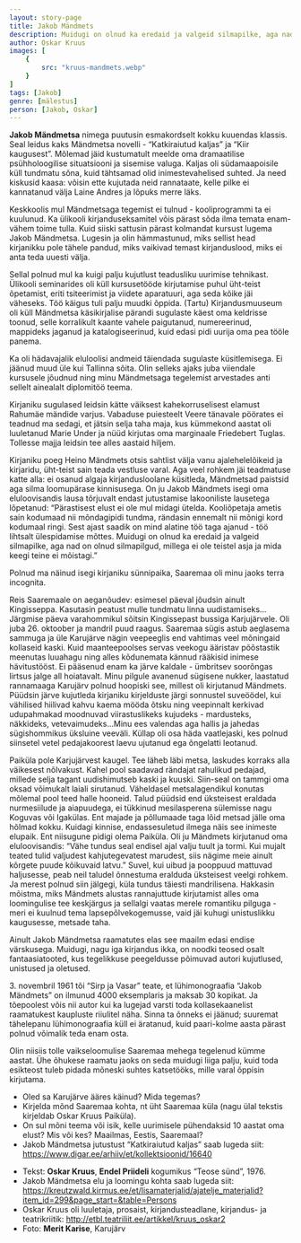 ```yaml
---
layout: story-page
title: Jakob Mändmets
description: Muidugi on olnud ka eredaid ja valgeid silmapilke, aga nad on olnud silmapilgud, millega ei ole teistel asja.
author: Oskar Kruus
images: [
    {
        src: "kruus-mandmets.webp"
    }
]
tags: [Jakob]
genre: [mälestus]
person: [Jakob, Oskar]
---
```


<!-- # {{$doc.title}} -->
 
**Jakob Mändmetsa** nimega puutusin esmakordselt kokku kuuendas klassis. Seal leidus kaks Mändmetsa novelli - “Katkiraiutud kaljas” ja “Kiir kaugusest”. Mõlemad jäid kustumatult meelde oma dramaatilise psühholoogilise situatsiooni ja sisemise valuga. Kaljas oli südamaapoisile küll tundmatu sõna, kuid tähtsamad olid inimestevahelised suhted. Ja need kiskusid kaasa: võisin ette kujutada neid rannataate, kelle pilke ei kannatanud välja Laine Andres ja lõpuks merre läks. 

Keskkoolis mul Mändmetsaga tegemist ei tulnud - kooliprogrammi ta ei kuulunud. Ka ülikooli kirjanduseksamitel võis pärast sõda ilma temata enam-vähem toime tulla. Kuid siiski sattusin pärast kolmandat kursust lugema Jakob Mändmetsa. Lugesin ja olin hämmastunud, miks sellist head kirjanikku pole tähele pandud, miks vaikivad temast kirjanduslood, miks ei anta teda uuesti välja.

Sellal polnud mul ka kuigi palju kujutlust teadusliku uurimise tehnikast. Ülikooli seminarides oli küll kursusetööde kirjutamise puhul üht-teist õpetamist, eriti tsiteerimist ja viidete aparatuuri, aga seda kõike jäi väheseks. Töö käigus tuli palju muudki õppida. (Tartu) Kirjandusmuuseum oli küll Mändmetsa käsikirjalise pärandi sugulaste käest oma keldrisse toonud, selle korralikult kaante vahele paigutanud, numereerinud, mappideks jaganud ja katalogiseerinud, kuid edasi pidi uurija oma pea tööle panema.

Ka oli hädavajalik eluloolisi andmeid täiendada sugulaste küsitlemisega. Ei jäänud muud üle kui Tallinna sõita. Olin selleks ajaks juba viiendale kursusele jõudnud ning minu Mändmetsaga tegelemist arvestades anti sellelt ainealalt diplomitöö teema.

Kirjaniku sugulased leidsin kätte väiksest kahekorruselisest elamust Rahumäe mändide varjus. Vabaduse puiesteelt Veere tänavale pöörates ei teadnud ma sedagi, et jätsin selja taha maja, kus kümmekond aastat oli luuletanud Marie Under ja nüüd kirjutas oma marginaale Friedebert Tuglas. Tollesse majja leidsin tee alles aastaid hiljem.

Kirjaniku poeg Heino Mändmets otsis sahtlist välja vanu ajalehelelõikeid ja kirjaridu, üht-teist sain teada vestluse varal. Aga veel rohkem jäi teadmatuse katte alla: ei osanud algaja kirjandusloolane küsitleda, Mändmetsad paistsid aga silma loomupärase kinnisusega. On ju Jakob Mändmets isegi oma eluloovisandis lausa tõrjuvalt endast jutustamise lakooniliste lausetega lõpetanud: “Pärastisest elust ei ole mul midagi ütelda. Kooliõpetaja ametis sain kodumaad nii mõndagipidi tundma, rändasin ennemalt nii mõnigi kord kodumaal ringi. Sest ajast saadik on mind alatine töö taga ajanud - töö lihtsalt ülespidamise mõttes. Muidugi on olnud ka eredaid ja valgeid silmapilke, aga nad on olnud silmapilgud, millega ei ole teistel asja ja mida keegi teine ei mõistagi.”

Polnud ma näinud isegi kirjaniku sünnipaika, Saaremaa oli minu jaoks terra incognita. 

Reis Saaremaale on aeganõudev: esimesel päeval jõudsin ainult Kingisseppa. Kasutasin peatust mulle tundmatu linna uudistamiseks…Järgmise päeva varahommikul sõitsin Kingissepast bussiga Karjujärvele. Oli juba 26. oktoober ja mandril puud raagus. Saaremaa sügis astub aeglasema sammuga ja üle Karujärve nägin veepeeglis end vahtimas veel mõningaid kollaseid kaski. Kuid maanteepoolses servas veekogu ääristav põõstastik meenutas luuahagu ning alles kõdunemata kännud rääkisid inimese hävitustööst. Ei pääsenud enam ka järve kaldale - ümbritsev soorõngas lirtsus jalge all hoiatavalt. Minu pilgule avanenud sügisene nukker, laastatud rannamaaga Karujärv polnud hoopiski see, millest oli kirjutanud Mändmets. Püüdsin järve kujutleda kirjaniku kirjelduste järgi sonnustel suveöödel, kui vähilised hiilivad kahvu kaema mööda õtsku ning veepinnalt kerkivad udupahmakad moodnuvad viirastuslikeks kujudeks - mardusteks, näkkideks, vetevaimudeks…Minu ees valendas aga hallis ja jahedas sügishommikus üksluine veeväli. Küllap oli osa häda vaatlejaski, kes polnud siinsetel vetel pedajakoorest laevu ujutanud ega õngelatti leotanud.

Paiküla pole Karjujärvest kaugel. Tee läheb läbi metsa, laskudes korraks alla väikesest nõlvakust. Kahel pool saadavad rändajat rahulikud pedajad, millede selja tagant uudishimutseb kaski ja kuuski. Siin-seal on tammgi oma oksad võimukalt laiali sirutanud. Väheldasel metsalagendikul konutas mõlemal pool teed halle hooneid. Talud püüdsid end üksteisest eraldada nurmesiilude ja aiapuudega, ei tükkinud mesilasperena sülemisse nagu Koguvas või Igakülas. Ent majade ja põllumaade taga lõid metsad jälle oma hõlmad kokku. Kuidagi kinnise, endassesuletud ilmega näis see inimeste elupaik. Ent niisugune pidigi olema Paiküla. Oli ju Mändmets kirjutanud oma eluloovisandis: “Vähe tundus seal endisel ajal valju tuult ja tormi. Kui mujalt teated tulid valjudest kahjutegevatest marudest, siis nägime meie ainult kõrgete puude kõikuvaid latvu.” Suvel, kui uibud ja pooppuud mattuvad haljusesse, peab neil taludel õnnestuma eralduda üksteisest veelgi rohkem. Ja merest polnud siin jälgegi, küla tundus täiesti mandrilisena. Hakkasin mõistma, miks Mändmets alustas rannajuttude kirjutamist alles oma loomingulise tee keskjärgus ja sellalgi vaatas merele romantiku pilguga - meri ei kuulnud tema lapsepõlvekogemusse,  vaid jäi kuhugi unistuslikku kaugusesse, metsade taha.

Ainult Jakob Mändmetsa raamatutes elas see maailm edasi endise värskusega. Muidugi, nagu iga kirjandus ikka, on noodki teosed osalt fantaasiatooted, kus tegelikkuse peegeldusse põimuvad autori kujutlused, unistused ja oletused. 

3\. novembril 1961 tõi “Sirp ja Vasar” teate, et lühimonograafia “Jakob Mändmets” on ilmunud 4000 eksemplaris ja maksab 30 kopikat. Ja tõepoolest võis nii autor kui ka lugejad varsti toda kollasekaanelist raamatukest kaupluste riiulitel näha. Sinna ta õnneks ei jäänud; suuremat tähelepanu lühimonograafia küll ei äratanud, kuid paari-kolme aasta pärast polnud võimalik teda enam osta.

Olin niisiis tolle vaikseloomulise Saaremaa mehega tegelenud kümme aastat. Ühe õhukese raamatu jaoks on seda muidugi liiga palju, kuid toda esikteost tuleb pidada mõneski suhtes katsetööks, mille varal õppisin kirjutama.




<story-author :author="author"></story-author>


<details-wrapper summary="Mis mõtted tekkisid?">

- Oled sa Karujärve ääres käinud? Mida tegemas? 
- Kirjelda mõnd Saaremaa kohta, nt üht Saaremaa küla (nagu ülal tekstis kirjeldab Oskar Kruus Paiküla).
- On sul mõni teema või isik, kelle uurimisele pühendaksid 10 aastat oma elust? Mis või kes? Maailmas, Eestis, Saaremaal?
- Jakob Mändmetsa jutustust “Katkiraiutud kaljas” saab lugeda siit: https://www.digar.ee/arhiiv/et/kollektsioonid/16640

</details-wrapper>


<details-wrapper summary="Allikad" class="text-sm" icon="icon-park-outline:document-folder">

- Tekst: **Oskar Kruus**, **Endel Priideli** kogumikus “Teose sünd”, 1976.
- Jakob Mändmetsa elu ja loomingu kohta saab lugeda siit: https://kreutzwald.kirmus.ee/et/lisamaterjalid/ajatelje_materjalid?item_id=299&page_start=&table=Persons
- Oskar Kruus oli luuletaja, prosaist, kirjandusteadlane, kirjandus- ja teatrikriitik: http://etbl.teatriliit.ee/artikkel/kruus_oskar2
- Foto: **Merit Karise**, Karujärv

</details-wrapper>
